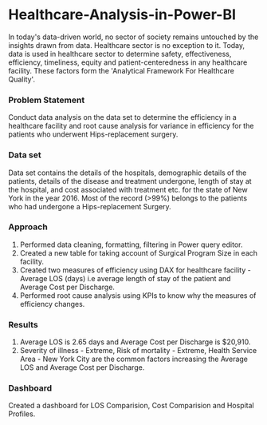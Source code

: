 # Healthcare-Analysis-in-Power-BI
In today's data-driven world, no sector of society remains untouched by the insights drawn from data. Healthcare sector is no exception to it. Today, data is used in healthcare sector to determine safety, effectiveness, efficiency, timeliness, equity and patient-centeredness in any healthcare facility. These factors form the 'Analytical Framework For Healthcare Quality'.  
### Problem Statement
Conduct data analysis on the data set to determine the efficiency in a healthcare facility and root cause analysis for variance in efficiency for the patients who underwent Hips-replacement surgery. 
### Data set
Data set contains the details of the hospitals, demographic details of the patients,  details of the disease and treatment undergone, length of stay at the hospital, and cost associated with treatment  etc. for the state of New York in the year 2016. Most of the record (>99%) belongs to the patients who had undergone a Hips-replacement Surgery. 
### Approach
1. Performed data cleaning, formatting, filtering in Power query editor.
2. Created a new table for taking account of Surgical Program Size in each facility.
3. Created two measures of efficiency using DAX for healthcare facility - Average LOS (days) i.e average length of stay of the patient and Average Cost per Discharge.
4. Performed root cause analysis using KPIs to know why the measures of efficiency changes.
### Results
1. Average LOS is 2.65 days and Average Cost per Discharge is $20,910.
2. Severity of illness - Extreme, Risk of mortality - Extreme, Health Service Area - New York City are the common factors increasing the Average LOS and Average Cost per Discharge.
### Dashboard
Created a dashboard for LOS Comparision, Cost Comparision and Hospital Profiles.
